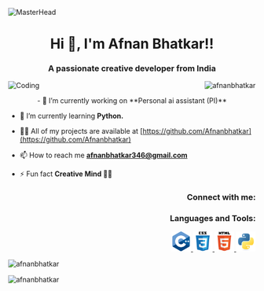 ![MasterHead](https://raw.githubusercontent.com/Sutil/Sutil/2b2fad3bf54522bb30c8c170591fc68ff51b69e6/github-contribution-grid-snake2.svg)
<h1 align="center">Hi 👋, I'm Afnan Bhatkar!!</h1>
<h3 align="center">A passionate creative developer from India</h3>
<img align="left" alt="Coding" width="400" src="https://analyticsindiamag.com/wp-content/uploads/2018/12/developer-dribbble.gif">

<p align="bottom"> <img src="https://komarev.com/ghpvc/?username=afnanbhatkar&label=Profile%20views&color=0e75b6&style=flat" alt="afnanbhatkar" /> </p>

<p align="center">- 🔭 I’m currently working on **Personal ai assistant (PI)**</p>

- 🌱 I’m currently learning **Python.**

- 👨‍💻 All of my projects are available at [https://github.com/Afnanbhatkar](https://github.com/Afnanbhatkar)

- 📫 How to reach me **afnanbhatkar346@gmail.com**

- ⚡ Fun fact **Creative Mind 😶‍🌫️**

<h3 align="right">Connect with me:</h3>
<p align="right">
</p>

<h3 align="right">Languages and Tools:</h3>
<p align="right"> <a href="https://www.w3schools.com/cpp/" target="_blank" rel="noreferrer"> <img src="https://raw.githubusercontent.com/devicons/devicon/master/icons/cplusplus/cplusplus-original.svg" alt="cplusplus" width="40" height="40"/> </a> <a href="https://www.w3schools.com/css/" target="_blank" rel="noreferrer"> <img src="https://raw.githubusercontent.com/devicons/devicon/master/icons/css3/css3-original-wordmark.svg" alt="css3" width="40" height="40"/> </a> <a href="https://www.w3.org/html/" target="_blank" rel="noreferrer"> <img src="https://raw.githubusercontent.com/devicons/devicon/master/icons/html5/html5-original-wordmark.svg" alt="html5" width="40" height="40"/> </a> <a href="https://www.python.org" target="_blank" rel="noreferrer"> <img src="https://raw.githubusercontent.com/devicons/devicon/master/icons/python/python-original.svg" alt="python" width="40" height="40"/> </a> </p>

<p><img align="bottom" src="https://github-readme-stats.vercel.app/api/top-langs?username=afnanbhatkar&show_icons=true&locale=en&layout=compact" alt="afnanbhatkar" /></p>

<p><img align="center" src="https://github-readme-streak-stats.herokuapp.com/?user=afnanbhatkar&" alt="afnanbhatkar" /></p>
